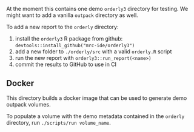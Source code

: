 At the moment this contains one demo `orderly3` directory for testing. We might want 
to add a vanilla `outpack` directory as well.

To add a new report to the `orderly` directory:

1. install the `orderly3` R package from github:
    ```devtools::install_github("mrc-ide/orderly3")```
1. add a new folder to `./orderly/src` with a valid `orderly.R` script
1. run the new report with `orderly3::run_report(<name>)`
1. commit the results to GitHub to use in CI

## Docker
This directory builds a docker image that can be used to generate 
demo outpack volumes. 

To populate a volume with the demo metadata contained in the `orderly` 
directory, run `./scripts/run volume_name`.
